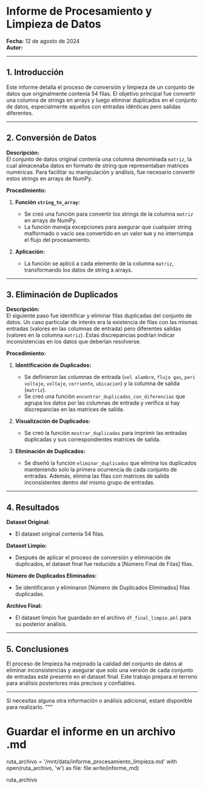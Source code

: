 # Informe de Procesamiento y Limpieza de Datos

**Fecha:** 12 de agosto de 2024  
**Autor:**

---

## 1. Introducción

Este informe detalla el proceso de conversión y limpieza de un conjunto de datos que originalmente contenía 54 filas. El objetivo principal fue convertir una columna de strings en arrays y luego eliminar duplicados en el conjunto de datos, especialmente aquellos con entradas idénticas pero salidas diferentes.

---

## 2. Conversión de Datos

**Descripción:**  
El conjunto de datos original contenía una columna denominada `matriz`, la cual almacenaba datos en formato de string que representaban matrices numéricas. Para facilitar su manipulación y análisis, fue necesario convertir estos strings en arrays de NumPy.

**Procedimiento:**

1. **Función `string_to_array`:**
   - Se creó una función para convertir los strings de la columna `matriz` en arrays de NumPy.
   - La función maneja excepciones para asegurar que cualquier string malformado o vacío sea convertido en un valor `NaN` y no interrumpa el flujo del procesamiento.

2. **Aplicación:**
   - La función se aplicó a cada elemento de la columna `matriz`, transformando los datos de string a arrays.

---

## 3. Eliminación de Duplicados

**Descripción:**  
El siguiente paso fue identificar y eliminar filas duplicadas del conjunto de datos. Un caso particular de interés era la existencia de filas con las mismas entradas (valores en las columnas de entrada) pero diferentes salidas (valores en la columna `matriz`). Estas discrepancias podrían indicar inconsistencias en los datos que deberían resolverse.

**Procedimiento:**

1. **Identificación de Duplicados:**
   - Se definieron las columnas de entrada (`vel alambre`, `flujo gas`, `peri voltaje`, `voltaje`, `corriente`, `ubicacion`) y la columna de salida (`matriz`).
   - Se creó una función `encontrar_duplicados_con_diferencias` que agrupa los datos por las columnas de entrada y verifica si hay discrepancias en las matrices de salida.

2. **Visualización de Duplicados:**
   - Se creó la función `mostrar_duplicados` para imprimir las entradas duplicadas y sus correspondientes matrices de salida.

3. **Eliminación de Duplicados:**
   - Se diseñó la función `eliminar_duplicados` que elimina los duplicados manteniendo solo la primera ocurrencia de cada conjunto de entradas. Además, elimina las filas con matrices de salida inconsistentes dentro del mismo grupo de entradas.

---

## 4. Resultados

**Dataset Original:**  
- El dataset original contenía 54 filas.

**Dataset Limpio:**
- Después de aplicar el proceso de conversión y eliminación de duplicados, el dataset final fue reducido a [Número Final de Filas] filas.

**Número de Duplicados Eliminados:**  
- Se identificaron y eliminaron [Número de Duplicados Eliminados] filas duplicadas.

**Archivo Final:**
- El dataset limpio fue guardado en el archivo `df_final_limpio.pkl` para su posterior análisis.

---

## 5. Conclusiones

El proceso de limpieza ha mejorado la calidad del conjunto de datos al eliminar inconsistencias y asegurar que solo una versión de cada conjunto de entradas esté presente en el dataset final. Este trabajo prepara el terreno para análisis posteriores más precisos y confiables.

---

Si necesitas alguna otra información o análisis adicional, estaré disponible para realizarlo.
"""

# Guardar el informe en un archivo .md
ruta_archivo = '/mnt/data/informe_procesamiento_limpieza.md'
with open(ruta_archivo, 'w') as file:
    file.write(informe_md)

ruta_archivo
